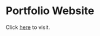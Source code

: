 # Portfolio Website

Click <a target="blank" href="https://charles-m-doan.github.io/">here</a> to visit.
